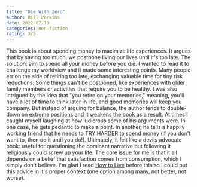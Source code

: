 ```yaml
---
title: "Die With Zero"
author: Bill Perkins
date: 2022-07-19
categories: non-fiction
rating: 3/5
---
```


This book is about spending money to maximize life experiences. It argues that by saving too much, we postpone living our lives until it's too late. The solution: aim to spend all your money before you die. I wanted to read it to challenge my worldview and it made some interesting points. Many people err on the side of retiring too late, exchanging valuable time for tiny risk reductions. Some things can't be postponed, like experiences with older family members or activities that require you to be healthy. I was also intrigued by the idea that "you retire on your memories," meaning, you'll have a lot of time to think later in life, and good memories will keep you company. But instead of arguing for balance, the author tends to double-down on extreme positions and it weakens the book as a result. At times I caught myself laughing at how ludicrous some of his arguments were. In one case, he gets pedantic to make a point. In another, he tells a happily working friend that he needs to TRY HARDER to spend money (if you don't want to, then do it until you do!). Ultimately, it felt like a devils advocate book: useful for questioning the dominant narrative but following it religiously could screw up your life. The core issue for me is that it all depends on a belief that satisfaction comes from consumption, which I simply don't believe. I'm glad I read [How to Live]({{site.url}}/books/#how-to-live) before this so I could put this advice in it's proper context (one option among many, not better, not worse).
